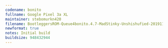 ```yaml
---
codename: bonito
fullname: Google Pixel 3a XL
maintainer: stebomurkn420
filename: BootleggersROM-Queue4bonito.4.7-MadStinky-Unshishufied-20191114-023807.zip
newformat: true
notes: Initial build
buildsize: 948432944
---
```

